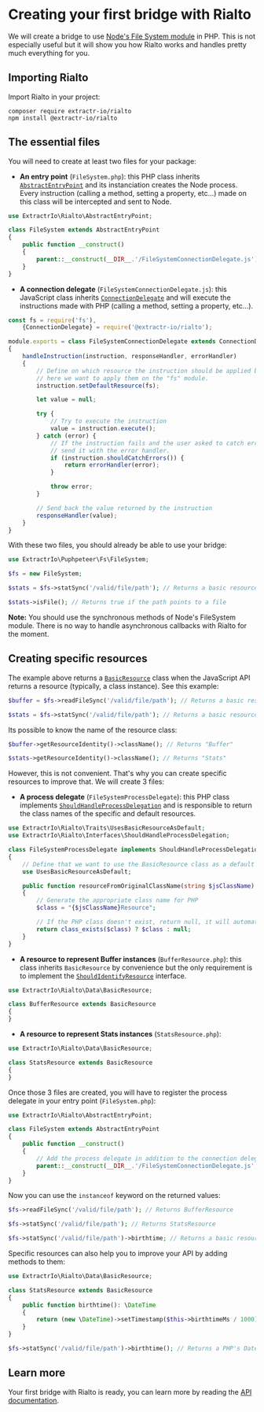 # Creating your first bridge with Rialto

We will create a bridge to use [Node's File System module](https://nodejs.org/api/fs.html) in PHP. This is not especially useful but it will show you how Rialto works and handles pretty much everything for you.

## Importing Rialto

Import Rialto in your project:

```
composer require extractr-io/rialto
npm install @extractr-io/rialto
```

## The essential files

You will need to create at least two files for your package:

- **An entry point** (`FileSystem.php`): this PHP class inherits [`AbstractEntryPoint`](../src/AbstractEntryPoint.php) and its instanciation creates the Node process. Every instruction (calling a method, setting a property, etc…) made on this class will be intercepted and sent to Node.

```php
use ExtractrIo\Rialto\AbstractEntryPoint;

class FileSystem extends AbstractEntryPoint
{
    public function __construct()
    {
        parent::__construct(__DIR__.'/FileSystemConnectionDelegate.js');
    }
}
```

- **A connection delegate** (`FileSystemConnectionDelegate.js`): this JavaScript class inherits [`ConnectionDelegate`](../src/node-process/ConnectionDelegate.js) and will execute the instructions made with PHP (calling a method, setting a property, etc…).

```js
const fs = require('fs'),
    {ConnectionDelegate} = require('@extractr-io/rialto');

module.exports = class FileSystemConnectionDelegate extends ConnectionDelegate
{
    handleInstruction(instruction, responseHandler, errorHandler)
    {
        // Define on which resource the instruction should be applied by default,
        // here we want to apply them on the "fs" module.
        instruction.setDefaultResource(fs);

        let value = null;

        try {
            // Try to execute the instruction
            value = instruction.execute();
        } catch (error) {
            // If the instruction fails and the user asked to catch errors (see the `tryCatch` property in the API),
            // send it with the error handler.
            if (instruction.shouldCatchErrors()) {
                return errorHandler(error);
            }

            throw error;
        }

        // Send back the value returned by the instruction
        responseHandler(value);
    }
}
```

With these two files, you should already be able to use your bridge:

```php
use ExtractrIo\Puphpeteer\Fs\FileSystem;

$fs = new FileSystem;

$stats = $fs->statSync('/valid/file/path'); // Returns a basic resource representing a Stats instance

$stats->isFile(); // Returns true if the path points to a file
```

**Note:** You should use the synchronous methods of Node's FileSystem module. There is no way to handle asynchronous callbacks with Rialto for the moment.

## Creating specific resources

The example above returns a [`BasicResource`](../src/Data/BasicResource.php) class when the JavaScript API returns a resource (typically, a class instance). See this example:

```php
$buffer = $fs->readFileSync('/valid/file/path'); // Returns a basic resource representing a Buffer instance

$stats = $fs->statSync('/valid/file/path'); // Returns a basic resource representing a Stats instance
```

Its possible to know the name of the resource class:

```php
$buffer->getResourceIdentity()->className(); // Returns "Buffer"

$stats->getResourceIdentity()->className(); // Returns "Stats"
```

However, this is not convenient. That's why you can create specific resources to improve that. We will create 3 files:

- **A process delegate** (`FileSystemProcessDelegate`): this PHP class implements [`ShouldHandleProcessDelegation`](../src/Interfaces/ShouldHandleProcessDelegation.php) and is responsible to return the class names of the specific and default resources.

```php
use ExtractrIo\Rialto\Traits\UsesBasicResourceAsDefault;
use ExtractrIo\Rialto\Interfaces\ShouldHandleProcessDelegation;

class FileSystemProcessDelegate implements ShouldHandleProcessDelegation
{
    // Define that we want to use the BasicResource class as a default if resourceFromOriginalClassName() returns null
    use UsesBasicResourceAsDefault;

    public function resourceFromOriginalClassName(string $jsClassName): ?string
    {
        // Generate the appropriate class name for PHP
        $class = "{$jsClassName}Resource";

        // If the PHP class doesn't exist, return null, it will automatically create a basic resource.
        return class_exists($class) ? $class : null;
    }
}
```

- **A resource to represent Buffer instances** (`BufferResource.php`): this class inherits `BasicResource` by convenience but the only requirement is to implement the [`ShouldIdentifyResource`](../src/Interfaces/ShouldIdentifyResource.php) interface.

```php
use ExtractrIo\Rialto\Data\BasicResource;

class BufferResource extends BasicResource
{
}
```

- **A resource to represent Stats instances** (`StatsResource.php`):

```php
use ExtractrIo\Rialto\Data\BasicResource;

class StatsResource extends BasicResource
{
}
```

Once those 3 files are created, you will have to register the process delegate in your entry point (`FileSystem.php`):

```php
use ExtractrIo\Rialto\AbstractEntryPoint;

class FileSystem extends AbstractEntryPoint
{
    public function __construct()
    {
        // Add the process delegate in addition to the connection delegate
        parent::__construct(__DIR__.'/FileSystemConnectionDelegate.js', new FileSystemProcessDelegate);
    }
}
```

Now you can use the `instanceof` keyword on the returned values:

```php
$fs->readFileSync('/valid/file/path'); // Returns BufferResource

$fs->statSync('/valid/file/path'); // Returns StatsResource

$fs->statSync('/valid/file/path')->birthtime; // Returns a basic resource representing a Date instance
```

Specific resources can also help you to improve your API by adding methods to them:

```php
use ExtractrIo\Rialto\Data\BasicResource;

class StatsResource extends BasicResource
{
    public function birthtime(): \DateTime
    {
        return (new \DateTime)->setTimestamp($this->birthtimeMs / 1000);
    }
}
```

```php
$fs->statSync('/valid/file/path')->birthtime(); // Returns a PHP's DateTime instance
```

## Learn more

Your first bridge with Rialto is ready, you can learn more by reading the [API documentation](api.md).
